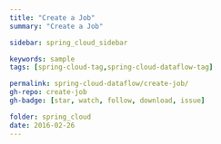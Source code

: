```yaml
---
title: "Create a Job"
summary: "Create a Job"

sidebar: spring_cloud_sidebar

keywords: sample
tags: [spring-cloud-tag,spring-cloud-dataflow-tag]

permalink: spring-cloud-dataflow/create-job/
gh-repo: create-job
gh-badge: [star, watch, follow, download, issue]

folder: spring_cloud
date: 2016-02-26
---
```



